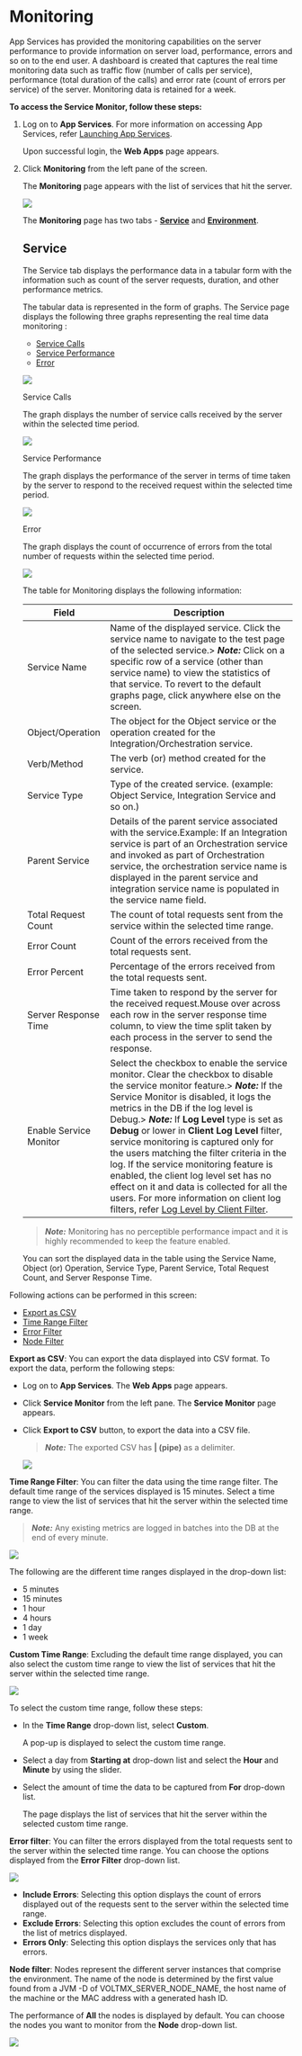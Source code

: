                             

Monitoring
==========

App Services has provided the monitoring capabilities on the server performance to provide information on server load, performance, errors and so on to the end user. A dashboard is created that captures the real time monitoring data such as traffic flow (number of calls per service), performance (total duration of the calls) and error rate (count of errors per service) of the server. Monitoring data is retained for a week.

**To access the Service Monitor, follow these steps:**

1.  Log on to **App Services**. For more information on accessing App Services, refer [Launching App Services](Launching_Admin_Console.md).
    
    Upon successful login, the **Web Apps** page appears.
    
2.  Click **Monitoring** from the left pane of the screen.
    
    The **Monitoring** page appears with the list of services that hit the server.
    
    ![](Resources/Images/Service_Monitor_623x301.png)
    
    The **Monitoring** page has two tabs - **[Service](#service)** and **[Environment](#Environm)**.
    
    Service
    -------
    
    The Service tab displays the performance data in a tabular form with the information such as count of the server requests, duration, and other performance metrics.
    
    The tabular data is represented in the form of graphs. The Service page displays the following three graphs representing the real time data monitoring :
    
    *   [Service Calls](#Calls)
    *   [Service Performance](#Performance)
    *   [Error](#Error)
    
    ![](Resources/Images/Service_626x310.png)
    
    Service Calls
    
    The graph displays the number of service calls received by the server within the selected time period.
    
    ![](Resources/Images/Service_Calls_354x301.png)
    
    Service Performance
    
    The graph displays the performance of the server in terms of time taken by the server to respond to the received request within the selected time period.
    
    ![](Resources/Images/Service_Performance_353x284.png)
    
    Error
    
    The graph displays the count of occurrence of errors from the total number of requests within the selected time period.
    
    ![](Resources/Images/Error_353x285.png)
    
    The table for Monitoring displays the following information:
    
    | Field | Description |
    | --- | --- |
    | Service Name | Name of the displayed service. Click the service name to navigate to the test page of the selected service.> **_Note:_** Click on a specific row of a service (other than service name) to view the statistics of that service. To revert to the default graphs page, click anywhere else on the screen. |
    | Object/Operation | The object for the Object service or the operation created for the Integration/Orchestration service. |
    | Verb/Method | The verb (or) method created for the service. |
    | Service Type | Type of the created service. (example: Object Service, Integration Service and so on.) |
    | Parent Service | Details of the parent service associated with the service.Example: If an Integration service is part of an Orchestration service and invoked as part of Orchestration service, the orchestration service name is displayed in the parent service and integration service name is populated in the service name field. |
    | Total Request Count | The count of total requests sent from the service within the selected time range. |
    | Error Count | Count of the errors received from the total requests sent. |
    | Error Percent | Percentage of the errors received from the total requests sent. |
    | Server Response Time | Time taken to respond by the server for the received request.Mouse over across each row in the server response time column, to view the time split taken by each process in the server to send the response. |
    | Enable Service Monitor | Select the checkbox to enable the service monitor. Clear the checkbox to disable the service monitor feature.> **_Note:_** If the Service Monitor is disabled, it logs the metrics in the DB if the log level is Debug.> **_Note:_** If **Log Level** type is set as **Debug** or lower in **Client Log Level** filter, service monitoring is captured only for the users matching the filter criteria in the log. If the service monitoring feature is enabled, the client log level set has no effect on it and data is collected for all the users. For more information on client log filters, refer [Log Level by Client Filter](Settings.md#loglevel_Client). |
    
    > **_Note:_** Monitoring has no perceptible performance impact and it is highly recommended to keep the feature enabled.  
      
    You can sort the displayed data in the table using the Service Name, Object (or) Operation, Service Type, Parent Service, Total Request Count, and Server Response Time.
    

Following actions can be performed in this screen:

*   [Export as CSV](#Export_CSV)
*   [Time Range Filter](#Time_Range)
*   [Error Filter](#Error_filter)
*   [Node Filter](#Node)

**Export as CSV**: You can export the data displayed into CSV format. To export the data, perform the following steps:

*   Log on to **App Services**. The **Web Apps** page appears.
*   Click **Service Monitor** from the left pane. The **Service Monitor** page appears.
*   Click **Export to CSV** button, to export the data into a CSV file.
    
    > **_Note:_** The exported CSV has **| (pipe)** as a delimiter.
    
    ![](Resources/Images/CSV_format.png)
    

**Time Range Filter**: You can filter the data using the time range filter. The default time range of the services displayed is 15 minutes. Select a time range to view the list of services that hit the server within the selected time range.

> **_Note:_** Any existing metrics are logged in batches into the DB at the end of every minute.

![](Resources/Images/Time_range.png)

The following are the different time ranges displayed in the drop-down list:

*   5 minutes
*   15 minutes
*   1 hour
*   4 hours
*   1 day
*   1 week

**Custom Time Range**: Excluding the default time range displayed, you can also select the custom time range to view the list of services that hit the server within the selected time range.

![](Resources/Images/Integration/Custom_Timerange.png)

To select the custom time range, follow these steps:

*   In the **Time Range** drop-down list, select **Custom**.
    
    A pop-up is displayed to select the custom time range.
    
*   Select a day from **Starting at** drop-down list and select the **Hour** and **Minute** by using the slider.
*   Select the amount of time the data to be captured from **For** drop-down list.
    
    The page displays the list of services that hit the server within the selected custom time range.
    

**Error filter**: You can filter the errors displayed from the total requests sent to the server within the selected time range. You can choose the options displayed from the **Error Filter** drop-down list.

![](Resources/Images/Error_filter.png)

*   **Include Errors**: Selecting this option displays the count of errors displayed out of the requests sent to the server within the selected time range.
*   **Exclude Errors**: Selecting this option excludes the count of errors from the list of metrics displayed.
*   **Errors Only**: Selecting this option displays the services only that has errors.

**Node filter**: Nodes represent the different server instances that comprise the environment. The name of the node is determined by the first value found from a JVM -D of VOLTMX\_SERVER\_NODE\_NAME, the host name of the machine or the MAC address with a generated hash ID.

The performance of **All** the nodes is displayed by default. You can choose the nodes you want to monitor from the **Node** drop-down list.

![](Resources/Images/Node_Filter.PNG)
